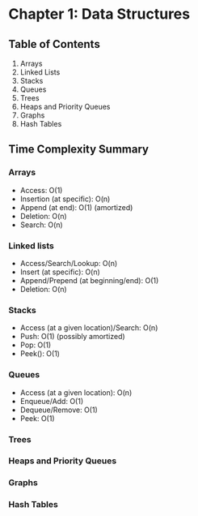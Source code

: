 # Chapter 1: Data Structures
## Table of Contents
1. Arrays
2. Linked Lists
3. Stacks
4. Queues
5. Trees
6. Heaps and Priority Queues
7. Graphs
8. Hash Tables

## Time Complexity Summary
### Arrays
- Access: O(1)
- Insertion (at specific): O(n)
- Append (at end): O(1) (amortized)
- Deletion: O(n)
- Search: O(n)

### Linked lists
- Access/Search/Lookup: O(n)
- Insert (at specific): O(n)
- Append/Prepend (at beginning/end): O(1)
- Deletion: O(n)

### Stacks
- Access (at a given location)/Search: O(n)
- Push: O(1) (possibly amortized)
- Pop: O(1)
- Peek(): O(1)

### Queues
- Access (at a given location): O(n)
- Enqueue/Add: O(1)
- Dequeue/Remove: O(1)
- Peek: O(1)

### Trees
### Heaps and Priority Queues
### Graphs
### Hash Tables
